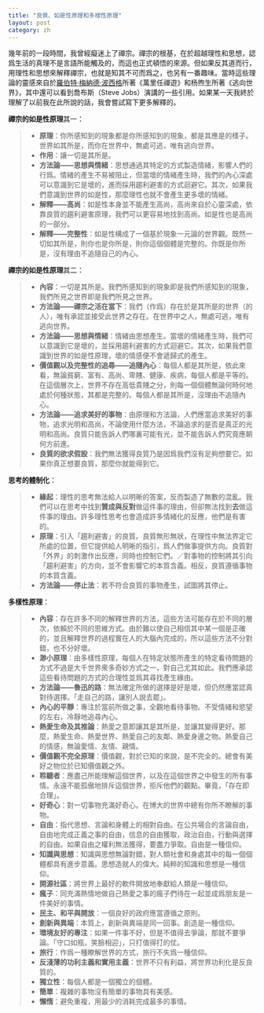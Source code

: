 ```yaml
---
title: "良質、如是性原理和多樣性原理"
layout: post
category: zh
---
```


幾年前的一段時間，我曾經癡迷上了禪宗。禪宗的根基，在於超越理性和思想，認爲生活的真理不是言語所能觸及的，而這也正式頓悟的來源。但如果反其道而行，用理性和思想來解釋禪宗，也就是知其不可而爲之，也另有一番趣味。當時這些理論的靈感來自於[羅伯特·梅納德·波西格](http://zh.wikipedia.org/zh-tw/%E7%BD%97%E4%BC%AF%E7%89%B9%C2%B7%E6%A2%85%E7%BA%B3%E5%BE%B7%C2%B7%E6%B3%A2%E8%A5%BF%E6%A0%BC)所著《萬里任禪遊》和杨煦生所著《逃向世界》，其中還可以看到喬布斯（Steve Jobs）演講的一些引用。如果某一天我終於理解了以前我在此所說的話，我會嘗試寫下更多解釋的。

**禪宗的如是性原理**其一：
> * **原理**：你所感知到的現象都是你所感知到的現象，都是其應是的樣子。世界如其所是，而你在世界中，無處可逃，唯有逃向世界。
> * **作用**：讓一切是其所是。
> * **方法論——思想與情緒**：思想通過其特定的方式製造情緒，影響人們的行爲。情緒的產生不易被阻止，但當壞的情緒產生時，我們的內心深處可以意識到它是壞的，進而採用趨利避害的方式迴避它。其次，如果我們意識到世界的如是性，那麼理性也就不會產生更多壞的情緒。
> * **解釋——高尚**：如是性本身並不能產生高尚，高尚來自於心靈深處，依靠良質的趨利避害原理，我們可以更容易地找到高尚。如是性也是高尚的一部分。
> * **解釋——完整性**：如是性構成了一個基於現象一元論的世界觀。既然一切如其所是，則你也是你所是，則你這個個體是完整的。你既是你所是，沒有理由不追隨自己的內心。

**禪宗的如是性原理**其二：
> * **內容**：一切是其所是。我們所感知到的現象即是我們所感知到的現象，我們所見之世界即是我們所見之世界。
> * **方法論——禪宗之活在當下**：我們（作爲）存在於是其所是的世界（的人），唯有承認並接受此世界之存在。在世界中之人，無處可逃，唯有逃向世界。
> * **方法論——思想與情緒**：情緒由思想產生。當壞的情緒產生時，我們可以意識到它是壞的，並採用趨利避害的方式迴避它。其次，如果我們意識到世界的如是性原理，壞的情感便不會遞歸式的產生。
> * **價值觀以及完整性的追尋——追隨內心**：每個人都是其所是，依此來看，無論貧窮、富有、高尚、卑賤、健康、疾病，每個人都是平等的。在這個層次上，世界不存在高低貴賤之分，則每一個個體無論何時何地處於何種狀態，其都是完整的。每個人都是其所是，沒理由不追隨內心。
> * **方法論——追求美好的事物**：由原理和方法論，人們應當追求美好的事物，追求光明和高尚，不論使用什麼方法，不論追求的是否是真正的光明和高尚。良質只能告訴人們哪裏可能有光，並不能告訴人們究竟應朝何方前進。
> * **良質的欲求假設**：我們無法獲得良質乃是因爲我們沒有足夠想要它。如果你真正想要良質，那麼你就能得到它。

**思考的體制化**：
> * **緣起**：理性的思考無法給人以明晰的答案，反而製造了無數的混亂。我們可以在思考中找到**贊成與反對**做這件事的理由，但卻無法找到**去**做這件事的理由。許多理性思考也會造成許多情緒化的反應，他們是有害的。
> * **原理**：引入「趨利避害」的良質。良質無形無狀，在理性中無法界定它所處的位置，但它提供給人明晰的指引，爲人們做事提供方向。良質對「外界」的刺激作出反應，同時也控制它們。／對事物的控制將其引向「趨利避害」的方向，並不會影響它的本質含義。相反，良質遵循事物的本質含義。
> * **方法論——停止法**：若不符合良質的事物產生，試圖將其停止。

**多樣性原理**：
> * **內容**：存在許多不同的解釋世界的方法，這些方法可能存在於不同的層次，依賴於不同的思維方式。由於難以使自己相信其中某一個是正確的，並且解釋世界的過程實在人的大腦內完成的，所以這些方法不分對錯，也不分好壞。
> * **渺小原理**：由多樣性原理，每個人在特定狀態所產生的特定看待問題的方式不過是大千世界衆多奇妙方式之一，對自己尤其如此。我們應承認這些看待問題的方式的合理性並爲其尋找產生緣由。
> * **方法論——魯迅的路**：無法確定所做的選擇是好是壞，但仍然應當認真對待選擇。「走自己的路，讓別人說去罷」。
> * **內心的平靜**：專注於當前所做之事，全觀地看待事物。不受情緒和慾望的左右，冷靜地追尋內心。
> * **熱愛生命及其推論**：熱愛之意即讓其是其所是，並讓其變得更好。那麼，熱愛生命、熱愛世界、熱愛自己的友鄰、熱愛身邊之物。熱愛自己的情感，無論愛情、友情、親情。
> * **價值觀不完全原理**：價值觀，對於已知的來說，是不完全的。總會有美好之物位於已知價值觀之外。
> * **聆聽者**：應盡己所能理解這個世界，以及在這個世界之中發生的所有事情。永遠不能孤傲地排斥這個世界，拒斥他們的觀點。畢竟，「存在即合理」。
> * **好奇心**：對一切事物充滿好奇心。在博大的世界中總有你所不瞭解的事物。
> * **自由**：指代思想、言論和身體上的相對自由。在公共場合的言論自由，自由地完成正義之事的自由，信息的自由獲取，政治自由，行動與選擇的自由。如果自由之權利無法獲得，要盡力爭取。自由是一種信仰。
> * **知識與思想**：知識與思想無論對錯，對人類社會和身處其中的每一個個體都具有進步意義。思想造就人的偉大。純粹的知識和思想是一種信仰。
> * **開源社區**：將世界上最好的軟件開放地奉獻給人類是一種信仰。
> * **瘋子**：同充滿熱情地做自己熱愛之事的瘋子們待在一起並成爲朋友是一件美好的事情。
> * **民主、和平與開放**：一個良好的政府應當遵循之原則。
> * **創新與異端**：本質上，創新與異端是同一回事。創造是一種信仰。
> * **環境友好的專注**：如果一件事不好，但是不值得去爭論，那就不要爭論。「守口如瓶，笑臉相迎」，只打值得打的仗。
> * **旅行**：作爲一種瞭解世界的方式，旅行不失爲一種信仰。
> * **反淺薄的功利主義和實用主義**：世界不只有利益，將世界功利化是反良質的。
> * **獨立性**：每個人都是一個獨立的個體。
> * **簡單**：複雜的事物沒有簡單的事物具有美感。
> * **懶惰**：避免重複，用最少的消耗完成最多的事情。
